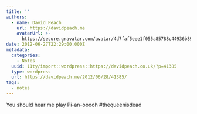 ```yaml
---
title: ''
authors:
  - name: David Peach
    url: https://davidpeach.me
    avatarUrl: >-
      https://secure.gravatar.com/avatar/4d7faf5eee1f055a85788c44936b8995eaab6dfb004e7854ec747ccb272e91ee?s=96&d=mm&r=g
date: 2012-06-27T22:29:00.000Z
metadata:
  categories:
    - Notes
  uuid: 11ty/import::wordpress::https://davidpeach.co.uk/?p=41385
  type: wordpress
  url: https://davidpeach.me/2012/06/28/41385/
tags:
  - notes
---
```

You should hear me play Pi-an-ooooh #thequeenisdead